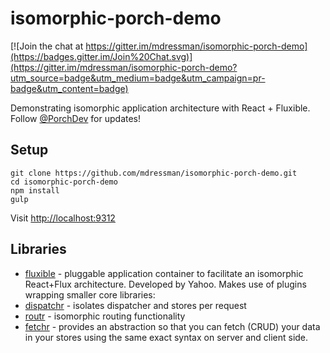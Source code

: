 # isomorphic-porch-demo

[![Join the chat at https://gitter.im/mdressman/isomorphic-porch-demo](https://badges.gitter.im/Join%20Chat.svg)](https://gitter.im/mdressman/isomorphic-porch-demo?utm_source=badge&utm_medium=badge&utm_campaign=pr-badge&utm_content=badge)

Demonstrating isomorphic application architecture with React + Fluxible. Follow [@PorchDev](http://twitter.com/porchdev) for updates!

## Setup

```
git clone https://github.com/mdressman/isomorphic-porch-demo.git
cd isomorphic-porch-demo
npm install
gulp
```

Visit [http://localhost:9312](http://localhost:9312)

## Libraries
 - [fluxible](http://fluxible.io) - pluggable application container to facilitate an isomorphic React+Flux architecture. Developed by Yahoo. Makes use of plugins wrapping smaller core libraries:
  - [dispatchr](https://github.com/yahoo/dispatchr) - isolates dispatcher and stores per request
  - [routr](https://github.com/yahoo/routr) - isomorphic routing functionality
  - [fetchr](https://github.com/yahoo/fetchr) - provides an abstraction so that you can fetch (CRUD) your data in your stores using the same exact syntax on server and client side.

